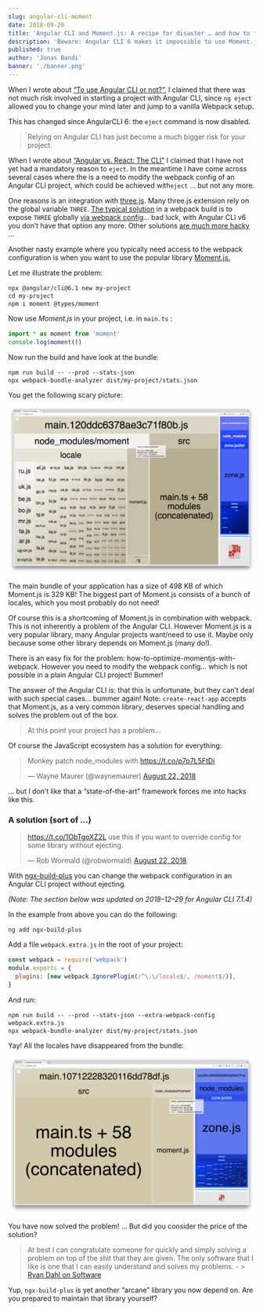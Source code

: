 ```yaml
---
slug: angular-cli-moment
date: 2018-09-20
title: 'Angular CLI and Moment.js: A recipe for disaster … and how to fix it.'
description: 'Beware: Angular CLI 6 makes it impossible to use Moment.js!'
published: true
author: 'Jonas Bandi'
banner: './banner.png'
---
```


When I wrote about
[“To use Angular CLI or not?”](https://medium.jonasbandi.net/to-use-angular-cli-or-not-187f87d0b550),
I claimed that there was not much risk involved in starting a project with
Angular CLI, since `ng eject` allowed you to change your mind later and jump to
a vanilla Webpack setup.

This has changed since AngularCLI 6: the `eject` command is now disabled.

> Relying on Angular CLI has just become a much bigger risk for your project.

When I wrote about
[“Angular vs. React: The CLI”](https://medium.jonasbandi.net/angular-vs-react-the-cli-d8af18063006)
I claimed that I have not yet had a mandatory reason to `eject`. In the meantime
I have come across several cases where the is a need to modify the webpack
config of an Angular CLI project, which could be achieved with`eject` … but not
any more.

One reasons is an integration with [three.js](https://threejs.org/). Many
three.js extension rely on the global variable `THREE`.
[The typical solution](https://gist.github.com/cecilemuller/0be98dcbb0c7efff64762919ca486a59)
in a webpack build is to expose `THREE` globally
[via webpack config](https://webpack.js.org/plugins/provide-plugin/)… bad luck,
with Angular CLI v6 you don’t have that option any more. Other solutions
[are much more hacky](https://github.com/jbandi/angulr-three-project-demo/commit/c492e60e3c84e91c120654aba273350ca771ca9a)
…

Another nasty example where you typically need access to the webpack
configuration is when you want to use the popular library
[Moment.js.](http://momentjs.com/)

Let me illustrate the problem:

```
npx @angular/cli@6.1 new my-project
cd my-project
npm i moment @types/moment
```

Now use _Moment.js_ in your project, i.e. in `main.ts` :

```javascript
import * as moment from 'moment'
console.log(moment())
```

Now run the build and have look at the bundle:

```
npm run build -- --prod --stats-json
npx webpack-bundle-analyzer dist/my-project/stats.json
```

You get the following scary picture:

![moment_locales](./moment_with_locales.png)

The main bundle of your application has a size of 498 KB of which Moment.js is
329 KB! The biggest part of Moment.js consists of a bunch of locales, which you
most probably do not need!

Of course this is a shortcoming of Moment.js in combination with webpack. This
is not inherently a problem of the Angular CLI. However Moment.js is a very
popular library, many Angular projects want/need to use it. Maybe only because
some other library depends on Moment.js (many do!).

There is an easy fix for the problem: how-to-optimize-momentjs-with-webpack.
However you need to modify the webpack config… which is not possible in a plain
Angular CLI project! Bummer!

The answer of the Angular CLI is: that this is unfortunate, but they can’t deal
with such special cases… bummer again! Note: `create-react-app` accepts that
Moment.js, as a very common library, deserves special handling and solves the
problem out of the box.

> At this point your project has a problem…

Of course the JavaScript ecosystem has a solution for everything:

<blockquote class="twitter-tweet" data-conversation="none" data-theme="light"><p lang="en" dir="ltr">Monkey patch node_modules with <a href="https://t.co/p7p7L5FtDi">https://t.co/p7p7L5FtDi</a></p>&mdash; Wayne Maurer (@waynemaurer) <a href="https://twitter.com/waynemaurer/status/1032249602597167104?ref_src=twsrc%5Etfw">August 22, 2018</a></blockquote>

… but I don’t like that a “state-of-the-art” framework forces me into hacks like
this.

### A solution (sort of …)

<blockquote class="twitter-tweet" data-conversation="none"><p lang="en" dir="ltr"><a href="https://t.co/1ObTgoXZ2L">https://t.co/1ObTgoXZ2L</a> use this if you want to override config for some library without ejecting.</p>&mdash; Rob Wormald (@robwormald) <a href="https://twitter.com/robwormald/status/1032328718272757761?ref_src=twsrc%5Etfw">August 22, 2018</a></blockquote>

With [ngx-build-plus](https://github.com/manfredsteyer/ngx-build-plus) you can
change the webpack configuration in an Angular CLI project without ejecting.

_(Note: The section below was updated on 2018–12–29 for Angular CLI 7.1.4)_

In the example from above you can do the following:

```
ng add ngx-build-plus
```

Add a file `webpack.extra.js` in the root of your project:

```javascript
const webpack = require('webpack')
module.exports = {
  plugins: [new webpack.IgnorePlugin(/^\.\/locale$/, /moment$/)],
}
```

And run:

```
npm run build -- --prod --stats-json --extra-webpack-config webpack.extra.js
npx webpack-bundle-analyzer dist/my-project/stats.json
```

Yay! All the locales have disappeared from the bundle:

![moment_no_locales](./moment_no_locales.png)

You have now solved the problem! … But did you consider the price of the
solution?

> At best I can congratulate someone for quickly and simply solving a problem on
> top of the shit that they are given. The only software that I like is one that
> I can easily understand and solves my problems. _-_ >
> [Ryan Dahl on Software](https://gist.github.com/cookrn/4015437)

Yup, `ngx-build-plus` is yet another “arcane” library you now depend on. Are you
prepared to maintain that library yourself?

